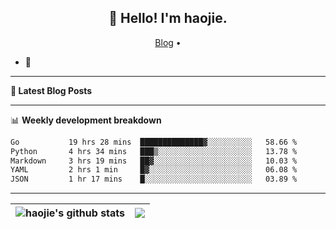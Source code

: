 <h2 align="center">👋 Hello! I'm haojie.</h2>
<p align="center">
  <a href="https://aoyouer.com">Blog</a> •
</p>


- 🔭 


-------

**📝 Latest Blog Posts**


-------

📊 **Weekly development breakdown**
<!--START_SECTION:waka-->

```txt
Go           19 hrs 28 mins  ██████████████▓░░░░░░░░░░   58.66 %
Python       4 hrs 34 mins   ███▒░░░░░░░░░░░░░░░░░░░░░   13.78 %
Markdown     3 hrs 19 mins   ██▓░░░░░░░░░░░░░░░░░░░░░░   10.03 %
YAML         2 hrs 1 min     █▓░░░░░░░░░░░░░░░░░░░░░░░   06.08 %
JSON         1 hr 17 mins    █░░░░░░░░░░░░░░░░░░░░░░░░   03.89 %
```

<!--END_SECTION:waka-->

-------



| <img align="center" src="https://github-readme-stats.vercel.app/api?username=haojie06&show_icons=true&theme=graywhite&show_icons=true&count_private=true&include_all_commits=true&hide_border=true" alt="haojie's github stats" /> | <img align="center" src="https://github-readme-stats.vercel.app/api/top-langs/?username=haojie06&layout=compact&theme=graywhite&hide_border=true&hide=css,html" /> |
| ------------- | ------------- |



